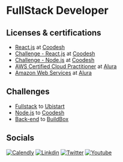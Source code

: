 # FullStack Developer

## Licenses & certifications

- [React.js](https://coodesh.com/share/certificate/d93efbc0-5951-11ed-9234-1dd7b81b6ac9) at [Coodesh](https://coodesh.com/)
- [Challenge - React.js](https://coodesh.com/share/certificate/22051a10-13ed-11ed-9234-2579e5c50e85) at [Coodesh](https://coodesh.com/)
- [Challenge - Node.js](https://coodesh.com/share/certificate/18a05f00-4703-11ec-9234-e921016da5e8) at [Coodesh](https://coodesh.com/)
- [AWS Certified Cloud Practitioner](https://cursos.alura.com.br/degree/certificate/3cba6b31-8fa5-41c9-a550-3941e6745723) at [Alura](https://www.alura.com.br/)
- [Amazon Web Services](https://cursos.alura.com.br/degree/certificate/01945181-af9f-44f7-bbd3-ecb69959ce3c) at [Alura](https://www.alura.com.br/)

## Challenges

- [Fullstack](https://github.com/brtmvdl/ubistart) to [Ubistart](https://www.ubistart.com/)
- [Node.js](https://github.com/brtmvdl/coodesh) to [Coodesh](https://coodesh.com/)
- [Back-end](https://github.com/brtmvdl/buildbox) to [BuildBox]()

## Socials

[![Calendly](https://img.shields.io/badge/Calendly-0066FF?style=for-the-badge&logo=&logoColor=white)](https://calendly.com/brtmvdl/consultoria)
[![Linkdin](https://img.shields.io/badge/LinkedIn-0077B5?style=for-the-badge&logo=&logoColor=white)](https://www.linkedin.com/in/brtmvdl/)
[![Twitter](https://img.shields.io/badge/Twitter-1DA1F2?style=for-the-badge&logo=&logoColor=white)](https://twitter.com/brtmvdl)
[![Youtube](https://img.shields.io/badge/YouTube-FF0000?style=for-the-badge&logo=&logoColor=white)](https://www.youtube.com/@brtmvdl)

